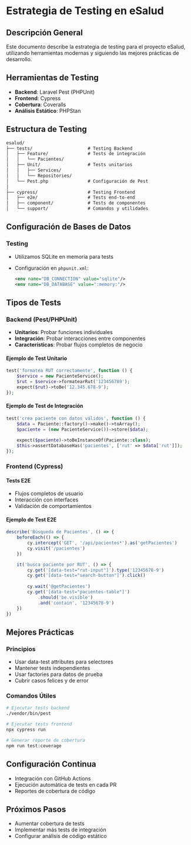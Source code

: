 # Estrategia de Testing en eSalud

## Descripción General

Este documento describe la estrategia de testing para el proyecto eSalud, utilizando herramientas modernas y siguiendo las mejores prácticas de desarrollo.

## Herramientas de Testing

- **Backend**: Laravel Pest (PHPUnit)
- **Frontend**: Cypress
- **Cobertura**: Coveralls
- **Análisis Estático**: PHPStan

## Estructura de Testing

```txt
esalud/
├── tests/                     # Testing Backend
│   ├── Feature/               # Tests de integración
│   │   └── Pacientes/
│   ├── Unit/                  # Tests unitarios
│   │   ├── Services/
│   │   └── Repositories/
│   └── Pest.php               # Configuración de Pest
│
├── cypress/                   # Testing Frontend
│   ├── e2e/                   # Tests end-to-end
│   ├── component/             # Tests de componentes
│   └── support/               # Comandos y utilidades
```

## Configuración de Bases de Datos

### Testing

- Utilizamos SQLite en memoria para tests
- Configuración en `phpunit.xml`:

  ```xml
  <env name="DB_CONNECTION" value="sqlite"/>
  <env name="DB_DATABASE" value=":memory:"/>
  ```

## Tipos de Tests

### Backend (Pest/PHPUnit)

- **Unitarios**: Probar funciones individuales
- **Integración**: Probar interacciones entre componentes
- **Características**: Probar flujos completos de negocio

#### Ejemplo de Test Unitario

```php
test('formatea RUT correctamente', function () {
    $service = new PacienteService();
    $rut = $service->formatearRut('123456789');
    expect($rut)->toBe('12.345.678-9');
});
```

#### Ejemplo de Test de Integración

```php
test('crea paciente con datos válidos', function () {
    $data = Paciente::factory()->make()->toArray();
    $paciente = (new PacienteService())->store($data);
    
    expect($paciente)->toBeInstanceOf(Paciente::class);
    $this->assertDatabaseHas('pacientes', ['rut' => $data['rut']]);
});
```

### Frontend (Cypress)

#### Tests E2E

- Flujos completos de usuario
- Interacción con interfaces
- Validación de comportamientos

#### Ejemplo de Test E2E

```javascript
describe('Búsqueda de Pacientes', () => {
    beforeEach(() => {
        cy.intercept('GET', '/api/pacientes*').as('getPacientes')
        cy.visit('/pacientes')
    })

    it('busca paciente por RUT', () => {
        cy.get('[data-test="rut-input"]').type('12345678-9')
        cy.get('[data-test="search-button"]').click()
        
        cy.wait('@getPacientes')
        cy.get('[data-test="pacientes-table"]')
            .should('be.visible')
            .and('contain', '12345678-9')
    })
})
```

## Mejores Prácticas

### Principios

- Usar data-test attributes para selectores
- Mantener tests independientes
- Usar factories para datos de prueba
- Cubrir casos felices y de error

### Comandos Útiles

```bash
# Ejecutar tests backend
./vendor/bin/pest

# Ejecutar tests frontend
npx cypress run

# Generar reporte de cobertura
npm run test:coverage
```

## Configuración Continua

- Integración con GitHub Actions
- Ejecución automática de tests en cada PR
- Reportes de cobertura de código

## Próximos Pasos

- Aumentar cobertura de tests
- Implementar más tests de integración
- Configurar análisis de código estático
